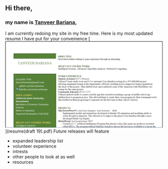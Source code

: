 ## Hi there, 
### my name is [Tanveer Bariana](https://www.linkedin.com/in/tanveerbariana),
I am currently redoing my site in my free time.
Here is my most updated resume I have put for your conveinence [![remume](resume.JPG)](resume(draft 19).pdf)
Future releases will feature
* expanded leadership list
* volunteer experience 
* intrests
* other people to look at as well 
* resources
